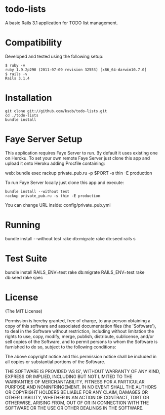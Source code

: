 todo-lists
==========

A basic Rails 3.1 application for TODO list management. 

Compatibility
=============

Developed and tested using the following setup:

	$ ruby -v
	ruby 1.9.2p290 (2011-07-09 revision 32553) [x86_64-darwin10.7.0]
	$ rails -v
	Rails 3.1.4
	
Installation
============

	git clone git://github.com/ksob/todo-lists.git
	cd ./todo-lists
	bundle install
  
Faye Server Setup
=================

This application requires Faye Server to run.
By default it uses existing one on Heroku. 
To set your own remote Faye Server just clone this app and upload it onto Heroku adding Procfile containing:

  web: bundle exec rackup private_pub.ru -p $PORT -s thin -E production

To run Faye Server locally just clone this app and execute:

	bundle install --without test
	rackup private_pub.ru -s thin -E production
  
You can change URL inside: config/private_pub.yml
		
Running
=======

  bundle install --without test
	rake db:migrate
	rake db:seed
	rails s
	
Test Suite
==========

  bundle install
  RAILS_ENV=test rake db:migrate
  RAILS_ENV=test rake db:seed
  rake spec
  
License
=======

(The MIT License)

Permission is hereby granted, free of charge, to any person obtaining
a copy of this software and associated documentation files (the
'Software'), to deal in the Software without restriction, including
without limitation the rights to use, copy, modify, merge, publish,
distribute, sublicense, and/or sell copies of the Software, and to
permit persons to whom the Software is furnished to do so, subject to
the following conditions:

The above copyright notice and this permission notice shall be
included in all copies or substantial portions of the Software.

THE SOFTWARE IS PROVIDED 'AS IS', WITHOUT WARRANTY OF ANY KIND,
EXPRESS OR IMPLIED, INCLUDING BUT NOT LIMITED TO THE WARRANTIES OF
MERCHANTABILITY, FITNESS FOR A PARTICULAR PURPOSE AND NONINFRINGEMENT.
IN NO EVENT SHALL THE AUTHORS OR COPYRIGHT HOLDERS BE LIABLE FOR ANY
CLAIM, DAMAGES OR OTHER LIABILITY, WHETHER IN AN ACTION OF CONTRACT,
TORT OR OTHERWISE, ARISING FROM, OUT OF OR IN CONNECTION WITH THE
SOFTWARE OR THE USE OR OTHER DEALINGS IN THE SOFTWARE.